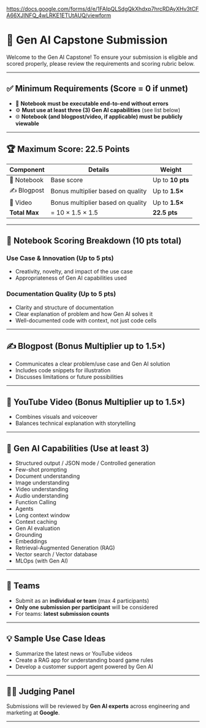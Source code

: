 https://docs.google.com/forms/d/e/1FAIpQLSdgQkXhdxp7hrcRDAyXHv3tCFA66XJINFQ_4wLRKE1ETUtAUQ/viewform

# 🚀 Gen AI Capstone Submission

Welcome to the Gen AI Capstone! To ensure your submission is eligible and scored properly, please review the requirements and scoring rubric below.

---

## ✅ Minimum Requirements (Score = 0 if unmet)

- 🔁 **Notebook must be executable end-to-end without errors**
- ⚙️ **Must use at least three (3) Gen AI capabilities** (see list below)
- 🌐 **Notebook (and blogpost/video, if applicable) must be publicly viewable**

---

## 🏆 Maximum Score: 22.5 Points

| Component      | Details                                              | Weight         |
|----------------|------------------------------------------------------|----------------|
| 📓 Notebook     | Base score                                           | Up to **10 pts** |
| ✍️ Blogpost     | Bonus multiplier based on quality                    | Up to **1.5×**  |
| 🎥 Video        | Bonus multiplier based on quality                    | Up to **1.5×**  |
| **Total Max**   | = 10 × 1.5 × 1.5                                     | **22.5 pts**    |

---

## 📓 Notebook Scoring Breakdown (10 pts total)

### Use Case & Innovation (Up to 5 pts)
- Creativity, novelty, and impact of the use case
- Appropriateness of Gen AI capabilities used

### Documentation Quality (Up to 5 pts)
- Clarity and structure of documentation
- Clear explanation of problem and how Gen AI solves it
- Well-documented code with context, not just code cells

---

## ✍️ Blogpost (Bonus Multiplier up to 1.5×)
- Communicates a clear problem/use case and Gen AI solution
- Includes code snippets for illustration
- Discusses limitations or future possibilities

---

## 🎥 YouTube Video (Bonus Multiplier up to 1.5×)
- Combines visuals and voiceover
- Balances technical explanation with storytelling

---

## 🧠 Gen AI Capabilities (Use at least 3)

- Structured output / JSON mode / Controlled generation  
- Few-shot prompting  
- Document understanding  
- Image understanding  
- Video understanding  
- Audio understanding  
- Function Calling  
- Agents  
- Long context window  
- Context caching  
- Gen AI evaluation  
- Grounding  
- Embeddings  
- Retrieval-Augmented Generation (RAG)  
- Vector search / Vector database  
- MLOps (with Gen AI)

---

## 👥 Teams

- Submit as an **individual or team** (max 4 participants)
- **Only one submission per participant** will be considered
- For teams: **latest submission counts**

---

## 💡 Sample Use Case Ideas

- Summarize the latest news or YouTube videos
- Create a RAG app for understanding board game rules
- Develop a customer support agent powered by Gen AI

---

## 🧑‍⚖️ Judging Panel

Submissions will be reviewed by **Gen AI experts** across engineering and marketing at **Google**.

---
